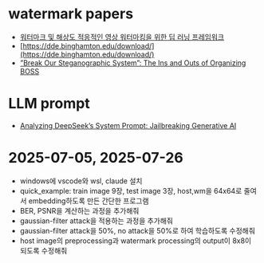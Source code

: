 # watermark papers
* [워터마크 및 해상도 적응적인 영상 워터마킹을 위한 딥 러닝 프레임워크](https://scienceon.kisti.re.kr/commons/util/originalView.do?cn=JAKO202011263332864&dbt=JAKO&koi=KISTI1.1003%2FJNL.JAKO202011263332864)
* [https://dde.binghamton.edu/download/](https://dde.binghamton.edu/download/)
* [”Break Our Steganographic System”: The Ins and Outs of Organizing BOSS](https://hal.science/hal-00648057v1/document)

# LLM prompt
* [Analyzing DeepSeek’s System Prompt: Jailbreaking Generative AI](https://lab.wallarm.com/jailbreaking-generative-ai/)

# 2025-07-05, 2025-07-26
* windows에 vscode와 wsl, claude 설치
* quick_example: train image 9장, test image 3장, host,wm을 64x64로 줄여서 embedding하도록 만든 간단한 프로그램
* BER, PSNR을 계산하는 과정을 추가해줘
* gaussian-filter attack을 적용하는 과정을 추가해줘
* gaussian-filter attack을 50%, no attack을 50%로 하여 학습하도록 수정해줘
* host image의 preprocessing과 watermark processing의 output이 8x8이 되도록 수정해줘
